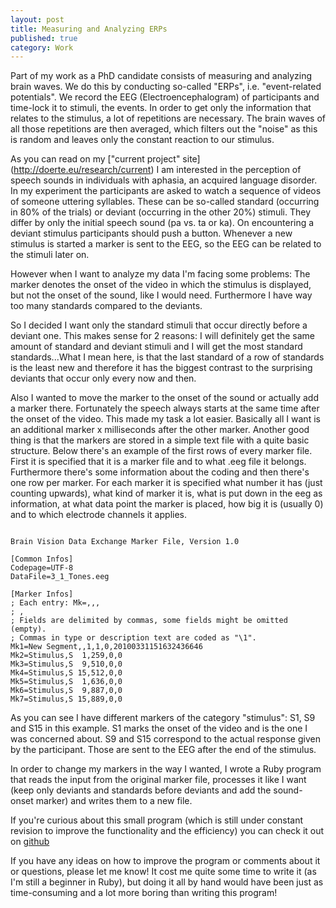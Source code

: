 ```yaml
---
layout: post
title: Measuring and Analyzing ERPs
published: true
category: Work
---
```


Part of my work as a PhD candidate consists of measuring and 
analyzing brain waves. We do this by conducting so-called "ERPs", i.e. 
"event-related potentials". We record the EEG (Electroencephalogram)
of participants and time-lock it to stimuli, the events. In order to get only
the information that relates to the stimulus, a lot of repetitions are necessary.
The brain waves of all those repetitions are then averaged, which filters out 
the "noise" as this is random and leaves only the constant reaction to our stimulus.

As you can read on my ["current project" site] (http://doerte.eu/research/current)
I am interested in the perception of speech sounds in individuals with aphasia,
an acquired language disorder. In my experiment the participants are asked to 
watch a sequence of videos of someone uttering syllables. These can be so-called
standard (occurring in 80% of the trials) or deviant (occurring in the other 20%) stimuli. They differ by
only the initial speech sound (pa vs. ta or ka). On encountering a deviant stimulus participants 
should push a button. Whenever a new stimulus is started a
marker is sent to the EEG, so the EEG can be related to the stimuli later on.

However when I want to analyze my data I'm facing some problems: The marker denotes
the onset of the video in which the stimulus is displayed, but not the onset of the sound,
like I would need. Furthermore I have way too many standards compared to the deviants. 

So I decided I want only the standard stimuli that occur directly before a deviant one.
This makes sense for 2 reasons: I will definitely get the same amount of standard and 
deviant stimuli and I will get the most standard standards...What I mean here, is that 
the last standard of a row of standards is the least new and therefore
it has the biggest contrast to the surprising deviants that occur only every now and then.

Also I wanted to move the marker to the onset of the sound or actually add a marker there. 
Fortunately the speech always starts at the same time after the onset of the video.
This made my task a lot easier. Basically all I want is an additional marker x milliseconds after
the other marker. Another good thing is that the markers are stored in a simple text file with
a quite basic structure. Below there's an example of the first rows of every marker file.
First it is specified that it is a marker file and to what .eeg file it belongs. Furthermore there's 
some information about the coding and then there's one row per marker. For each marker
it is specified what number it has (just counting upwards), what kind of marker it is, what
is put down in the eeg as information, at what data point the marker is placed, how big it is (usually 0) and to which electrode channels it applies.

<pre><code>
Brain Vision Data Exchange Marker File, Version 1.0

[Common Infos]
Codepage=UTF-8
DataFile=3_1_Tones.eeg

[Marker Infos]
; Each entry: Mk<Marker number>=<Type>,<Description>,<Position in data points>,
; <Size in data points>, <Channel number (0 = marker is related to all channels)>
; Fields are delimited by commas, some fields might be omitted (empty).
; Commas in type or description text are coded as "\1".
Mk1=New Segment,,1,1,0,20100331151632436646
Mk2=Stimulus,S  1,259,0,0
Mk3=Stimulus,S  9,510,0,0
Mk4=Stimulus,S 15,512,0,0
Mk5=Stimulus,S  1,636,0,0
Mk6=Stimulus,S  9,887,0,0
Mk7=Stimulus,S 15,889,0,0
</code></pre>

As you can see I have different markers of the category "stimulus": S1, S9 and S15 
in this example. S1 marks the onset of the video and is the one I was concerned 
about. S9 and S15 correspond to the actual response given by the participant. Those
are sent to the EEG after the end of the stimulus.

In order to change my markers in the way I wanted, I wrote a Ruby program that reads
the input from the original marker file, processes it like I want (keep only deviants and 
standards before deviants and add the sound-onset marker) and writes them to a new 
file.

If you're curious about this small program (which is still under constant revision to 
improve the functionality and the efficiency) you can check it out on [github](http://github.com/doerte/LearningRuby/blob/master/triggersNeu.rb)

If you have any ideas on how to improve the program or comments about it or questions, please let me know! It cost
me quite some time to write it (as I'm still a beginner in Ruby), but doing it all by hand would have been just as
time-consuming and a lot more boring than writing this program!